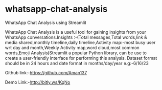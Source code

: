 # whatsapp-chat-analysis

WhatsApp Chat Analysis using Streamlit

WhatsApp Chat Analysis is a useful tool for gaining insights from your WhatsApp conversations.Insights :-(Total   messages,Total words,link & media shared,monthly timeline,daily timeline,Activity map:-most busy user wrt day and month,Weekly Activity map,word cloud,most common words,Emoji Analysis)Streamlit a popular Python library, can be use to create a user-friendly interface for performing this analysis.
Dataset format should be in 24 hours and date format in months/day/year e.g:-6/16/23

Github link:-https://github.com/Aman137
 
Demo Link:-http://bitly.ws/KqNo
